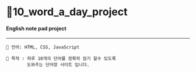 # 📝10_word_a_day_project

#### English note pad project

---
```
📜 언어: HTML, CSS, JavaScript
```
```
🎯 목적 : 하루 10개의 단어를 정확히 암기 할수 있도록 
        도와주는 단어장 사이트 입니다.
```
